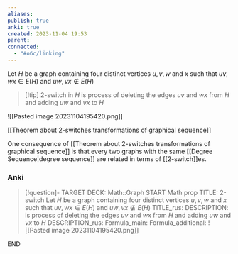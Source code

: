 ```yaml
---
aliases: 
publish: true
anki: true
created: 2023-11-04 19:53
parent: 
connected:
  - "#обс/linking"
---
```

Let $H$ be a graph containing four distinct vertices $u,v,w$ and $x$ such that $uv,wx ∈ E(H)$ and $uw,vx \not\in E(H)$

> [!tip] 2-switch in $H$
is process of deleting the edges $uv$ and $wx$ from $H$ and adding $uw$ and $vx$ to $H$ 

![[Pasted image 20231104195420.png]]


[[Theorem about 2-switches transformations of graphical sequence]]

One consequence of [[Theorem about 2-switches transformations of graphical sequence]] is that every two graphs with the same [[Degree Sequence|degree sequence]] are related in terms of [[2-switch]]es.

### Anki
> [!question]-
TARGET DECK: Math::Graph
START
Math prop
TITLE: 2-switch 
Let $H$ be a graph containing four distinct vertices $u,v,w$ and $x$ such that $uv,wx ∈ E(H)$ and $uw,vx \not\in E(H)$
TITLE_rus: 
DESCRIPTION: is process of deleting the edges $uv$ and $wx$ from $H$ and adding $uw$ and $vx$ to $H$ 
DESCRIPTION_rus: 
Formula_main: 
Formula_additional: ![[Pasted image 20231104195420.png]]
<!--ID: 1699125265709-->
END



